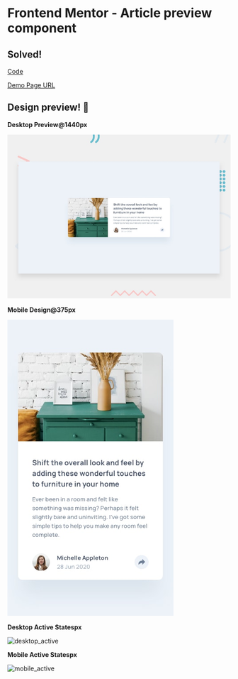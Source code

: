# Frontend Mentor - Article preview component

## Solved! 

[Code](https://github.com/natarajchakraborty/article-preview)

[Demo Page URL](https://natarajchakraborty.github.io/article-preview)

## Design preview! 👋

**Desktop Preview@1440px**

![Desktop](./design/desktop-preview.jpg)

**Mobile Design@375px**

![Mobile](./design/mobile-design.jpg)

**Desktop Active Statespx**

![desktop_active](./design/desktop-active-states.jpg)


**Mobile Active Statespx**

![mobile_active](./design/mobile-active-states.jpg)
